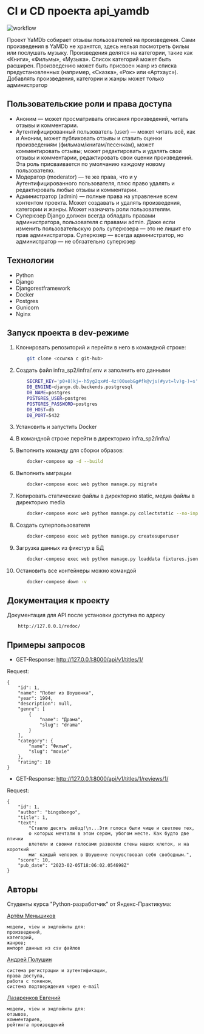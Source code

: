# CI и CD проекта api_yamdb
![workflow](https://github.com/lazarenkov-e/yamdb_final/actions/workflows/yamdb_workflof.yml/badge.svg?)

Проект YaMDb собирает отзывы пользователей на произведения. Сами произведения в YaMDb не хранятся, здесь нельзя посмотреть фильм или послушать музыку.
Произведения делятся на категории, такие как «Книги», «Фильмы», «Музыка». Список категорий может быть расширен.
Произведению может быть присвоен жанр из списка предустановленных (например, «Сказка», «Рок» или «Артхаус»).
Добавлять произведения, категории и жанры может только администратор

## Пользовательские роли и права доступа

- Аноним — может просматривать описания произведений, читать отзывы и комментарии.
- Аутентифицированный пользователь (user) — может читать всё, как и Аноним, может публиковать отзывы и ставить оценки произведениям (фильмам/книгам/песенкам), может комментировать отзывы; может редактировать и удалять свои отзывы и комментарии, редактировать свои оценки произведений. Эта роль присваивается по умолчанию каждому новому пользователю.
- Модератор (moderator) — те же права, что и у Аутентифицированного пользователя, плюс право удалять и редактировать любые отзывы и комментарии.
- Администратор (admin) — полные права на управление всем контентом проекта. Может создавать и удалять произведения, категории и жанры. Может назначать роли пользователям.
- Суперюзер Django должен всегда обладать правами администратора, пользователя с правами admin. Даже если изменить пользовательскую роль суперюзера — это не лишит его прав администратора. Суперюзер — всегда администратор, но администратор — не обязательно суперюзер

## Технологии

- Python
- Django
- Djangorestframework
- Docker
- Postgres
- Gunicorn
- Nginx

## Запуск проекта в dev-режиме

1. Клонировать репозиторий и перейти в него в командной строке:

    ```bash
        git clone <ссылка с git-hub>
    ```

2. Cоздать файл infra_sp2/infra/.env и заполнить его данными

    ```bash
        SECRET_KEY='p0+8)kj=-h5yg2qx#d-4z!00ueb&g#fk@vjs(#yvt=lv)g-)=s'
        DB_ENGINE=django.db.backends.postgresql
        DB_NAME=postgres
        POSTGRES_USER=postgres
        POSTGRES_PASSWORD=postgres
        DB_HOST=db
        DB_PORT=5432
    ```

3. Установить и запустить Docker

4. В командной строке перейти в директорию infra_sp2/infra/

5. Выполнить команду для сборки образов:

    ```bash
        docker-compose up -d --build
    ```

6. Выполнить миграции

    ```bash
        docker-compose exec web python manage.py migrate
    ```

7. Копировать статические файлы в директорию static, медиа файлы в директорию media

    ```bash
        docker-compose exec web python manage.py collectstatic --no-input
    ```

8. Создать суперпользователя

    ```bash
        docker-compose exec web python manage.py createsuperuser
    ```

9. Загрузка данных из фикстур в БД

    ```bash
        docker-compose exec web python manage.py loaddata fixtures.json
    ```

10. Остановить все контейнеры можно командой

    ```bash
        docker-compose down -v
    ```

## Документация к проекту

Документация для API после установки доступна по адресу

```url
    http://127.0.0.1/redoc/
```

## Примеры запросов

- GET-Response: <http://127.0.0.1:8000/api/v1/titles/1/>

Request:

```J-SON
{
    "id": 1,
    "name": "Побег из Шоушенка",
    "year": 1994,
    "description": null,
    "genre": [
        {
            "name": "Драма",
            "slug": "drama"
        }
    ],
    "category": {
        "name": "Фильм",
        "slug": "movie"
    },
    "rating": 10
}
```

- GET-Response: <http://127.0.0.1:8000/api/v1/titles/1/reviews/1/>

Request:

```J-SON
{
    "id": 1,
    "author": "bingobongo",
    "title": 1,
    "text": 
        "Ставлю десять звёзд!\n...Эти голоса были чище и светлее тех,
        о которых мечтали в этом сером, убогом месте. Как будто две птички 
        влетели и своими голосами развеяли стены наших клеток, и на короткий
        миг каждый человек в Шоушенке почувствовал себя свободным.",
    "score": 10,
    "pub_date": "2023-02-05T18:06:02.054698Z"
}
```

## Авторы

Студенты курса "Python-разработчик" от Яндекс-Практикума:

[Артём Меньшиков](https://github.com/a-menshikov)

```text
модели, view и эндпойнты для:
произведений,
категорий,
жанров;
импорт данных из csv файлов
```

[Андрей Полушин](https://github.com/pandser)

```text
система регистрации и аутентификации,
права доступа,
работа с токеном,
система подтверждения через e-mail
```

[Лазаренков Евгений](https://github.com/lazarenkov-e)

```text
модели, view и эндпойнты для:
отзывов,
комментариев,
рейтинга произведений
```

